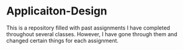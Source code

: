 # Applicaiton-Design
This is a repository filled with past assignments I have completed throughout several classes. However, I have gone through them and changed certain things for each assignment.
